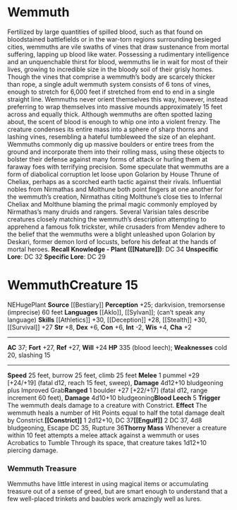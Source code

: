 ﻿---
ac: '37'
alignment: NE
all_resistance: null
burrow_speed: '25'
charisma: '+2'
climb_speed: '25'
constitution: '+6'
creature_ability:
- Blood Leech
- Constrict
- Engulf
- Thorny Mass
creature_family: null
description: "Fertilized by large quantities of spilled blood, such as that found\
  \ on bloodstained battlefields or in the war-torn regions surrounding besieged cities,\
  \ wemmuths are vile swaths of vines that draw sustenance from mortal suffering,\
  \ lapping up blood like water. Possessing a rudimentary intelligence and an unquenchable\
  \ thirst for blood, wemmuths lie in wait for most of their lives, growing to incredible\
  \ size in the bloody soil of their grisly homes. Though the vines that comprise\
  \ a wemmuth\u2019s body are scarcely thicker than rope, a single adult wemmuth system\
  \ consists of 6 tons of vines, enough to stretch for 6,000 feet if stretched from\
  \ end to end in a single straight line. Wemmuths never orient themselves this way,\
  \ however, instead preferring to wrap themselves into massive mounds approximately\
  \ 15 feet across and equally thick. Although wemmuths are often spotted lazing about,\
  \ the scent of blood is enough to whip one into a violent frenzy. The creature condenses\
  \ its entire mass into a sphere of sharp thorns and lashing vines, resembling a\
  \ hateful tumbleweed the size of an elephant. Wemmuths commonly dig up massive boulders\
  \ or entire trees from the ground and incorporate them into their rolling mass,\
  \ using these objects to bolster their defense against many forms of attack or hurling\
  \ them at faraway foes with terrifying precision.<br/><br/> Some speculate that\
  \ wemmuths are a form of diabolical corruption let loose upon Golarion by House\
  \ Thrune of Cheliax, perhaps as a scorched earth tactic against their rivals. Influential\
  \ nobles from Nirmathas and Molthune both point fingers at one another for the wemmuth\u2019\
  s creation, Nirmathas citing Molthune\u2019s close ties to Infernal Cheliax and\
  \ Molthune blaming the primal magic commonly employed by Nirmathas\u2019s many druids\
  \ and rangers. Several Varisian tales describe creatures closely matching the wemmuth\u2019\
  s description attempting to apprehend a famous folk trickster, while crusaders from\
  \ Mendev adhere to the belief that the wemmuths were a blight unleashed upon Golarion\
  \ by Deskari, former demon lord of locusts, before his defeat at the hands of mortal\
  \ heroes.<br/><br/><b><u>Recall Knowledge - Plant</u> ( [[DATABASE/skill/Nature|Nature]]\
  \ )</b>: DC 34<br/><b><u>Unspecific Lore</u></b>: DC 32<br/><b><u>Specific Lore</u></b>:\
  \ DC 29"
dexterity: '+6'
element: null
fly_speed: null
fortitude: '+27'
hardness: null
hp: 335 (blood leech)
id: '408'
immunity: null
intelligence: '-2'
land_speed: '25'
language:
- '[[DATABASE/language/Aklo|Aklo]]'
- "[[DATABASE/language/Sylvan|Sylvan]] ; (can\u2019t speak any language)"
level: '15'
max_speed: '25'
name: Wemmuth
perception: '+25'
rarity: Common
reflex: '+27'
resistance: null
rus_type_level: null
school: null
sense:
- darkvision
- tremorsense (imprecise) 60 feet
size: Huge
skill:
- '[[DATABASE/skill/Athletics|Athletics]] +30'
- '[[DATABASE/skill/Deception|Deception]] +28'
- '[[DATABASE/skill/Stealth|Stealth]] +30'
- '[[DATABASE/skill/Survival|Survival]] +27'
source: '[[DATABASE/source/Bestiary|Bestiary]]'
speed:
- 25 feet
- burrow 25 feet
- climb 25 feet
spell: null
strength: '+8'
strength_req: '8'
strongest_save:
- Fortitude
- Reflex
swim_speed: null
trait:
- '[[DATABASE/trait/Plant|Plant]]'
type: Creature
vision: Darkvision
weakest_save:
- Will
weakness:
- cold 20
- slashing 15
will: '+24'
wisdom: '+4'

---
# Wemmuth

Fertilized by large quantities of spilled blood, such as that found on bloodstained battlefields or in the war-torn regions surrounding besieged cities, wemmuths are vile swaths of vines that draw sustenance from mortal suffering, lapping up blood like water. Possessing a rudimentary intelligence and an unquenchable thirst for blood, wemmuths lie in wait for most of their lives, growing to incredible size in the bloody soil of their grisly homes. Though the vines that comprise a wemmuth’s body are scarcely thicker than rope, a single adult wemmuth system consists of 6 tons of vines, enough to stretch for 6,000 feet if stretched from end to end in a single straight line. Wemmuths never orient themselves this way, however, instead preferring to wrap themselves into massive mounds approximately 15 feet across and equally thick. Although wemmuths are often spotted lazing about, the scent of blood is enough to whip one into a violent frenzy. The creature condenses its entire mass into a sphere of sharp thorns and lashing vines, resembling a hateful tumbleweed the size of an elephant. Wemmuths commonly dig up massive boulders or entire trees from the ground and incorporate them into their rolling mass, using these objects to bolster their defense against many forms of attack or hurling them at faraway foes with terrifying precision.
 Some speculate that wemmuths are a form of diabolical corruption let loose upon Golarion by House Thrune of Cheliax, perhaps as a scorched earth tactic against their rivals. Influential nobles from Nirmathas and Molthune both point fingers at one another for the wemmuth’s creation, Nirmathas citing Molthune’s close ties to Infernal Cheliax and Molthune blaming the primal magic commonly employed by Nirmathas’s many druids and rangers. Several Varisian tales describe creatures closely matching the wemmuth’s description attempting to apprehend a famous folk trickster, while crusaders from Mendev adhere to the belief that the wemmuths were a blight unleashed upon Golarion by Deskari, former demon lord of locusts, before his defeat at the hands of mortal heroes.
**Recall Knowledge - Plant ([[Nature]])**: DC 34
**Unspecific Lore**: DC 32
**Specific Lore**: DC 29

# Wemmuth<span class="item-type">Creature 15</span>

<span class="trait-alignment item-trait">NE</span><span class="trait-size item-trait">Huge</span><span class="item-trait">Plant</span>
**Source** [[Bestiary]]
**Perception** +25; darkvision, tremorsense (imprecise) 60 feet
**Languages** [[Aklo]], [[Sylvan]]; (can’t speak any language)
**Skills** [[Athletics]] +30, [[Deception]] +28, [[Stealth]] +30, [[Survival]] +27
**Str** +8, **Dex** +6, **Con** +6, **Int** -2, **Wis** +4, **Cha** +2

---
**AC** 37; **Fort** +27, **Ref** +27, **Will** +24
**HP** 335 (blood leech); **Weaknesses** cold 20, slashing 15

---
**Speed** 25 feet, burrow 25 feet, climb 25 feet
<span class="in-box-ability">**Melee** <span class="action-icon">1</span> pummel +29 [+24/+19] (fatal d12, reach 15 feet, sweep), **Damage** 4d12+10 bludgeoning plus Improved Grab</span><span class="in-box-ability">**Ranged** <span class="action-icon">1</span> boulder +27 [+22/+17] (fatal d12, range increment 60 feet), **Damage** 4d10+10 bludgeoning</span><span class="in-box-ability">**Blood Leech** <span class="action-icon">5</span> **Trigger** The wemmuth deals damage to a creature with Constrict. **Effect** The wemmuth heals a number of Hit Points equal to half the total damage dealt by Constrict.</span><span class="in-box-ability">**[[Constrict]]** <span class="action-icon">1</span> 2d12+10, DC 37</span><span class="in-box-ability">**[[Engulf]]** <span class="action-icon">2</span> DC 37, 4d8 bludgeoning, Escape DC 35, Rupture 36</span><span class="in-box-ability">**Thorny Mass** Whenever a creature within 10 feet attempts a melee attack against a wemmuth or uses Acrobatics to Tumble Through its space, that creature takes 1d12+10 piercing damage.</span>

###  Wemmuth Treasure

Wemmuths have little interest in using magical items or accumulating treasure out of a sense of greed, but are smart enough to understand that a few well-placed trinkets and baubles work amazingly well as lures.